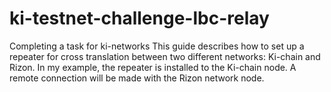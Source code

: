 # ki-testnet-challenge-lbc-relay
Completing a task for ki-networks
This guide describes how to set up a repeater for cross translation between two different networks: Ki-chain and Rizon.
In my example, the repeater is installed to the Ki-chain node. A remote connection will be made with the Rizon network node. 
